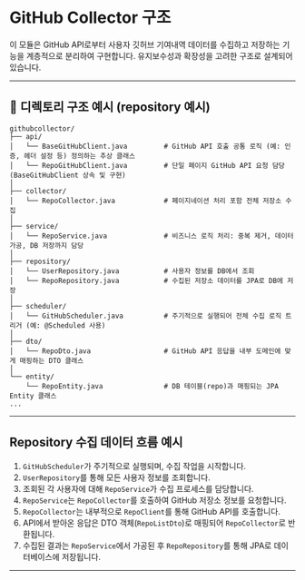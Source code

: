 # GitHub Collector 구조

이 모듈은 GitHub API로부터 사용자 깃허브 기여내역 데이터를 수집하고 저장하는 기능을 계층적으로 분리하여 구현합니다. 유지보수성과 확장성을 고려한 구조로 설계되어 있습니다.

---

## 📁 디렉토리 구조 예시 (repository 예시)

```
githubcollector/
├── api/
│   └── BaseGitHubClient.java         # GitHub API 호출 공통 로직 (예: 인증, 헤더 설정 등) 정의하는 추상 클래스
│   └── RepoGitHubClient.java         # 단일 페이지 GitHub API 요청 담당 (BaseGitHubClient 상속 및 구현)
│
├── collector/
│   └── RepoCollector.java            # 페이지네이션 처리 포함 전체 저장소 수집
│
├── service/
│   └── RepoService.java              # 비즈니스 로직 처리: 중복 제거, 데이터 가공, DB 저장까지 담당
│
├── repository/
│   └── UserRepository.java           # 사용자 정보를 DB에서 조회
│   └── RepoRepository.java           # 수집된 저장소 데이터를 JPA로 DB에 저장
│
├── scheduler/
│   └── GitHubScheduler.java          # 주기적으로 실행되어 전체 수집 로직 트리거 (예: @Scheduled 사용)
│
├── dto/
│   └── RepoDto.java                  # GitHub API 응답을 내부 도메인에 맞게 매핑하는 DTO 클래스
│
└── entity/
    └── RepoEntity.java               # DB 테이블(repo)과 매핑되는 JPA Entity 클래스
...
```

---

## Repository 수집 데이터 흐름 예시

1. `GitHubScheduler`가 주기적으로 실행되며, 수집 작업을 시작합니다.
2. `UserRepository`를 통해 모든 사용자 정보를 조회합니다.
3. 조회된 각 사용자에 대해 `RepoService`가 수집 프로세스를 담당합니다.
4. `RepoService`는 `RepoCollector`를 호출하여 GitHub 저장소 정보를 요청합니다.
5. `RepoCollector`는 내부적으로 `RepoClient`를 통해 GitHub API를 호출합니다.
6. API에서 받아온 응답은 DTO 객체(`RepoListDto`)로 매핑되어 `RepoCollector`로 반환됩니다.
7. 수집된 결과는 `RepoService`에서 가공된 후 `RepoRepository`를 통해 JPA로 데이터베이스에 저장됩니다.


---
